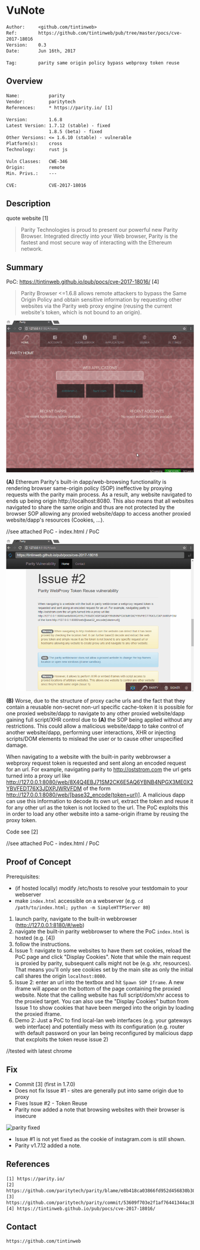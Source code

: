 VuNote
======

    Author:     <github.com/tintinweb>
    Ref:        https://github.com/tintinweb/pub/tree/master/pocs/cve-2017-18016
    Version:    0.3
    Date:       Jun 16th, 2017
    
    Tag:        parity same origin policy bypass webproxy token reuse

Overview
--------

    Name:           parity
    Vendor:         paritytech
    References:     * https://parity.io/ [1]
    
    Version:        1.6.8
    Latest Version: 1.7.12 (stable) - fixed
                    1.8.5 (beta) - fixed
    Other Versions: <= 1.6.10 (stable) - vulnerable
    Platform(s):    cross
    Technology:     rust js

    Vuln Classes:   CWE-346
    Origin:         remote
    Min. Privs.:    ---

    CVE:            CVE-2017-18016



Description
---------

quote website [1]

>Parity Technologies is proud to present our powerful new Parity Browser. Integrated directly into your Web browser, Parity is the fastest and most secure way of interacting with the Ethereum network.

Summary 
-------

PoC: https://tintinweb.github.io/pub/pocs/cve-2017-18016/ [4]

> Parity Browser <=1.6.8 allows remote attackers to bypass the Same Origin Policy and obtain sensitive information by requesting other websites via the Parity web proxy engine (reusing the current website's token, which is not bound to an origin).

![parity cookie](sop_cookie.gif)

**(A)** Ethereum Parity's built-in dapp/web-browsing functionality is  
rendering browser same-origin policy (SOP) ineffective by proxying 
requests with the parity main process. As a result, any website 
navigated to ends up being origin http://localhost:8080. This also means
that all websites navigated to share the same origin and thus are not 
protected by the browser SOP allowing any proxied website/dapp to access
another proxied website/dapp's resources (Cookies, ...).

//see attached PoC - index.html / PoC

![parity frame](sop_frame.gif)

**(B)** Worse, due to the structure of proxy cache urls and the fact that they 
contain a reusable non-secret non-url specific cache-token it is 
possible for one proxied website/dapp to navigate to any other proxied
website/dapp gaining full script/XHR control due to **(A)** the SOP being
applied without any restrictions. This could allow a malicious
website/dapp to take control of another website/dapp, performing user
interactions, XHR or injecting scripts/DOM elements to mislead the
user or to cause other unspecified damage.

When navigating to a website with the built-in parity webbrowser a webproxy request
token is requested and sent along an encoded request for an url. For example, navigating
parity to http://oststrom.com the url gets turned into a proxy url like http://127.0.0.1:8080/web/8X4Q4EBJ71SM2CK6E5AQ6YBNB4NPGX3ME0X2YBVFEDT76X3JDXPJWRVFDM of
the form http://127.0.0.1:8080/web/[base32_encode(token+url)]. A malicious dapp can use
this information to decode its own url, extract the token and reuse it for any other 
url as the token is not locked to the url. The PoC exploits this in order to load any
other website into a same-origin iframe by reusing the proxy token.

Code see [2]

//see attached PoC - index.html / PoC
    

Proof of Concept
----------------

Prerequisites: 

* (if hosted locally) modify /etc/hosts to resolve your testdomain to your webserver
* make `index.html` accessible on a webserver (e.g. `cd /path/to/index.html; python -m SimpleHTTPServer 80`)

1. launch parity, navigate to the built-in webbrowser (http://127.0.0.1:8180/#/web)
2. navigate the built-in parity webbrowser to where the PoC `index.html` is hosted (e.g. [4])
3. follow the instructions. 
4. Issue 1: navigate to some websites to have them set cookies, reload the PoC page and click "Display Cookies". Note that while the main request is proxied by parity, subsequent calls might not be (e.g. xhr, resources). That means you'll only see cookies set by the main site as only the initial call shares the origin `localhost:8080`.
5. Issue 2: enter an url into the textbox and hit `Spawn SOP Iframe`. A new iframe will appear on the bottom of the page containing the proxied website. Note that the calling website has full script/dom/xhr access to the proxied target. You can also use the "Display Cookies" button from Issue 1 to show cookies that have been merged into the origin by loading the proxied iframe.
6. Demo 2: Just a PoC to find local-lan web interfaces (e.g. your gateways web interface) and potentially mess with its configuration (e.g. router with default password on your lan being reconfigured by malicious dapp that excploits the token reuse issue 2)

//tested with latest chrome

 
Fix
-----

* Commit [3] (first in 1.7.0)
* Does not fix Issue #1 - sites are generally put into same origin due to proxy
* Fixes Issue #2 - Token Reuse
* Parity now added a note that browsing websites with their browser is insecure

![parity fixed](v1712.png)

* Issue #1 is not yet fixed as the cookie of instagram.com is still shown.
* Parity v1.7.12 added a note.

References
----------

    [1] https://parity.io/
    [2] https://github.com/paritytech/parity/blame/e8b418ca03866fd952d456830b30e9225c81035a/dapps/src/web.rs
    [3] https://github.com/paritytech/parity/commit/53609f703e2f1af76441344ac3b72811c726a215
    [4] https://tintinweb.github.io/pub/pocs/cve-2017-18016/


Contact
-------

    https://github.com/tintinweb
